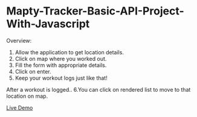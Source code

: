 # Mapty-Tracker-Basic-API-Project-With-Javascript

Overview:
1. Allow the application to get location details.
2. Click on map where you worked out.
3. Fill the form with appropriate details.
4. Click on enter.
5. Keep your workout logs just like that!

After a workout is logged..
6.You can click on rendered list to move to that location on map.

[Live Demo](https://mapty-tracket-ac.netlify.app/)
